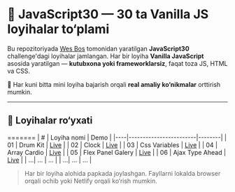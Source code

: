 # 🚀 JavaScript30 — 30 ta Vanilla JS loyihalar to‘plami

Bu repozitoriyada [Wes Bos](https://javascript30.com/) tomonidan yaratilgan **JavaScript30** challenge'dagi loyihalar jamlangan. Har bir loyiha **Vanilla JavaScript** asosida yaratilgan — **kutubxona yoki frameworklarsiz**, faqat toza JS, HTML va CSS.

📆 Har kuni bitta mini loyiha bajarish orqali **real amaliy ko‘nikmalar** orttirish mumkin.

---

## 📂 Loyihalar ro‘yxati

=======
| #  | Loyiha nomi            | Demo |
|----|------------------------|--------|
| 01 | Drum Kit               | [Live](https://azyk747.github.io/challenge-javascript30/01-drum-kit) |
| 02 | Clock                  | [Live](https://azyk747.github.io/challenge-javascript30/02-clock/) |
| 03 | Css Variables          | [Live](https://azyk747.github.io/challenge-javascript30/03-css-variables/) |
| 04 | Array Cardio           | [Live](https://azyk747.github.io/challenge-javascript30/04-array-cardio/) |
| 05 | Flex Panel Galery      | [Live](https://azyk747.github.io/challenge-javascript30/05-flex-panel-galery/) |
| 06 | Ajax Type Ahead        | [Live](https://azyk747.github.io/challenge-javascript30/06-ajax-type-ahead/) |
| ...| ...                    | ...    |
| ...| ...                    | ...    |

> Har bir loyiha alohida papkada joylashgan. Fayllarni lokalda browser orqali ochib yoki Netlify orqali ko‘rish mumkin.
